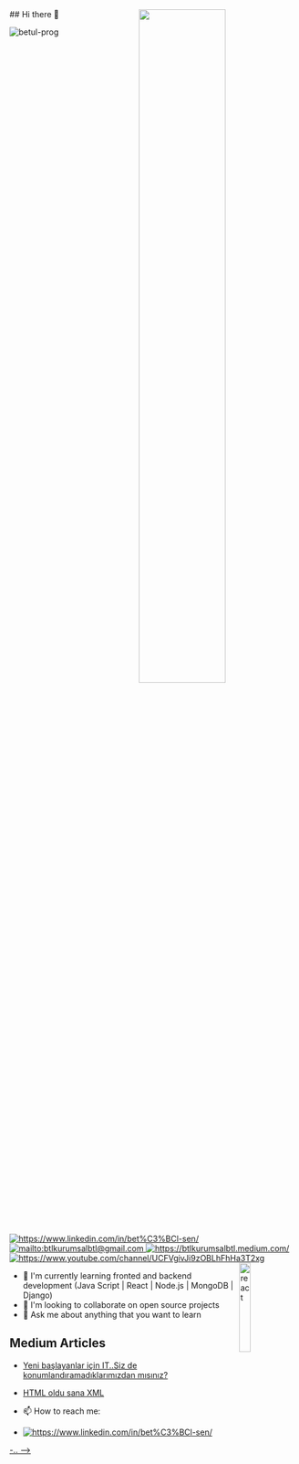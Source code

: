 <img src="https://github-readme-stats.vercel.app/api?username=betul-prog&show_icons=true&theme=tokyonight" align='right' width="55%">
## Hi there 👋

<p align="left"> <img src="https://komarev.com/ghpvc/?username=betul-prog" alt="betul-prog" /> </p>
<a href="https://www.linkedin.com/in/bet%C3%BCl-sen/" target="_blank">
    <img src="https://img.shields.io/badge/%20-linkedin-0072b1" alt="https://www.linkedin.com/in/bet%C3%BCl-sen/">
</a>
<a href="mailto:btlkurumsalbtl" target="_blank">
    <img src="https://img.shields.io/badge/%20-gmail-B23121" alt="mailto:btlkurumsalbtl@gmail.com">
</a>
<a href="https://btlkurumsalbtl.medium.com/" target="_blank">
    <img src="https://img.shields.io/badge/%20-medium-black" alt="https://btlkurumsalbtl.medium.com/">
</a>
<a href="https://www.youtube.com/channel/UCFVgivJi9zOBLhFhHa3T2xg" target="_blank">
    <img src="https://img.shields.io/badge/youtube-%23FF0000.svg?&style=for-the-badge&logo=youtube&logoColor=white" alt="https://www.youtube.com/channel/UCFVgivJi9zOBLhFhHa3T2xg">
</a>
<a>
<img src="./animation_500_kd7ngokt.gif" alt="react" width="20%" height="20%" align="right">
</a>    

- 🌱 I'm currently learning fronted and backend development (Java Script | React | Node.js | MongoDB | Django)
- 👯 I'm looking to collaborate on open source projects
- 💬 Ask me about anything that you want to learn
## Medium Articles
- [Yeni başlayanlar için IT..Siz de konumlandıramadıklarımızdan mısınız?](https://btlkurumsalbtl.medium.com/yeni-ba%C5%9Flayanlar-i%C3%A7in-it-sizde-konumland%C4%B1ramad%C4%B1klar%C4%B1m%C4%B1zdan-m%C4%B1s%C4%B1n%C4%B1z-7990b013427b)
- [HTML oldu sana XML](https://btlkurumsalbtl.medium.com/html-oldu-sana-xml-d6d3d2cae617)

- 📫 How to reach me: 
- <a href="https://www.linkedin.com/in/bet%C3%BCl-sen/" target="_blank">
    <img src="https://img.shields.io/badge/%20-linkedin-0072b1" alt="https://www.linkedin.com/in/bet%C3%BCl-sen/">
-..
-->
